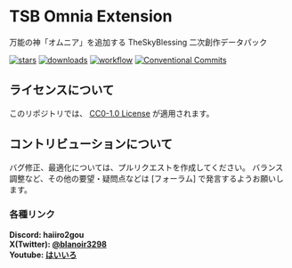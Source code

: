 # TSB Omnia Extension

万能の神「オムニア」を追加する TheSkyBlessing 二次創作データパック

[![stars](https://img.shields.io/github/stars/haiiro2gou/tsb-omnia?logo=github)](https://github.com/haiiro2gou/tsb-omnia/stargazers)
[![downloads](https://img.shields.io/github/downloads/ProjectTSB/TheSkyBlessing/total?logo=github)](https://github.com/ProjectTSB/TheSkyBlessing/releases/latest)
[![workflow](https://img.shields.io/github/actions/workflow/status/ProjectTSB/TheSkyBlessing/datapack-linter.yml?branch=master&label=linter)](https://github.com/ProjectTSB/TheSkyBlessing/actions?query=workflow%3Alint-datapack)
[![Conventional Commits](https://img.shields.io/badge/Conventional%20Commits-1.0.0-%23FE5196?logo=conventionalcommits&logoColor=white)](https://conventionalcommits.org)

## ライセンスについて

このリポジトリでは、 [CC0-1.0 License](LICENSE) が適用されます。

## コントリビューションについて

バグ修正、最適化については、プルリクエストを作成してください。
バランス調整など、その他の要望・疑問点などは [フォーラム] で発言するようお願いします。

### 各種リンク

**Discord: haiiro2gou**  
**X(Twitter): [@blanoir3298](https://x.com/blanoir3298)**  
**Youtube: [はいいろ](https://www.youtube.com/@haiiro2gou)**
